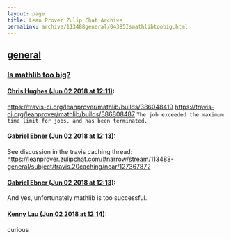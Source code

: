 ```yaml
---
layout: page
title: Lean Prover Zulip Chat Archive 
permalink: archive/113488general/04385Ismathlibtoobig.html
---
```


## [general](index.html)
### [Is mathlib too big?](04385Ismathlibtoobig.html)

#### [Chris Hughes (Jun 02 2018 at 12:11)](https://leanprover.zulipchat.com/#narrow/stream/113488-general/topic/Is%20mathlib%20too%20big%3F/near/127461008):
https://travis-ci.org/leanprover/mathlib/builds/386048419
https://travis-ci.org/leanprover/mathlib/builds/386808487
`The job exceeded the maximum time limit for jobs, and has been terminated.`

#### [Gabriel Ebner (Jun 02 2018 at 12:13)](https://leanprover.zulipchat.com/#narrow/stream/113488-general/topic/Is%20mathlib%20too%20big%3F/near/127461053):
See discussion in the travis caching thread: https://leanprover.zulipchat.com/#narrow/stream/113488-general/subject/travis.20caching/near/127367872

#### [Gabriel Ebner (Jun 02 2018 at 12:13)](https://leanprover.zulipchat.com/#narrow/stream/113488-general/topic/Is%20mathlib%20too%20big%3F/near/127461055):
And yes, unfortunately mathlib is too successful.

#### [Kenny Lau (Jun 02 2018 at 12:14)](https://leanprover.zulipchat.com/#narrow/stream/113488-general/topic/Is%20mathlib%20too%20big%3F/near/127461093):
curious

